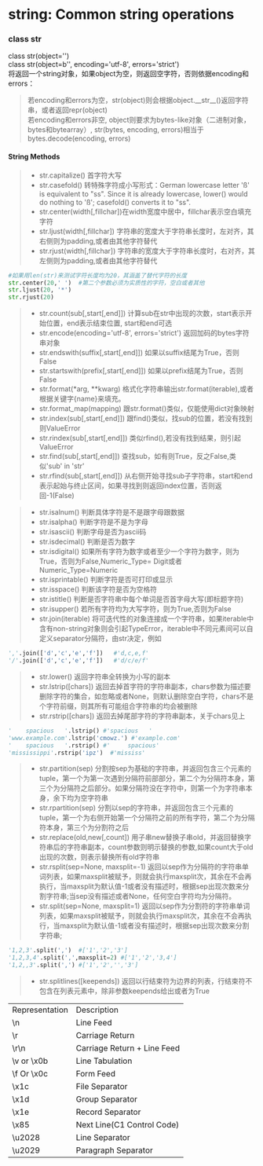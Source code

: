 # string: Common string operations

### class str

class str\(object=''\)  
class str\(object=b'', encoding='utf-8', errors='strict'\)  
将返回一个string对象，如果object为空，则返回空字符，否则依据encoding和errors：

> 若encoding和errors为空，str\(object\)则会根据object.\_\_str\_\_\(\)返回字符串，或者返回repr\(object\)   
> 若encoding和errors非空, object则要求为bytes-like对象（二进制对象，bytes和bytearray）, str\(bytes, encoding, errors\)相当于bytes.decode\(encoding, errors\)

#### String Methods

> * str.capitalize\(\)  首字符大写
> * str.casefold\(\)    转特殊字符成小写形式：German lowercase letter 'ß' is equivalent to "ss". Since it is already lowercase, lower() would do nothing to 'ß'; casefold() converts it to "ss".
> * str.center(width[,fillchar])在width宽度中居中，fillchar表示空白填充字符
> * str.ljust(width[,fillchar]) 字符串的宽度大于字符串长度时，左对齐，其右侧则为padding,或者由其他字符替代
> * str.rjust(width[,fillchar]) 字符串的宽度大于字符串长度时，右对齐，其左侧则为padding,或者由其他字符替代
```py
#如果用len(str)来测试字符长度均为20，其涵盖了替代字符的长度
str.center(20,' ')  #第二个参数必须为实质性的字符，空白或者其他
str.ljust(20, '*')
str.rjust(20)
```
> * str.count(sub[,start[,end]]) 计算sub在str中出现的次数，start表示开始位置，end表示结束位置, start和end可选
> * str.encode(encoding='utf-8', errors='strict') 返回加码的bytes字符串对象
> * str.endswith(suffix[,start[,end]]) 如果以suffix结尾为True，否则False
> * str.startswith(prefix[,start[,end]]) 如果以prefix结尾为True，否则False
> * str.format(\*arg, \*\*kwarg) 格式化字符串输出str.format(iterable),或者根据关键字{name}来填充。
> * str.format_map\(mapping\) 跟str.format()类似，仅能使用dict对象映射
> * str.index(sub[,start[,end]]) 跟find()类似，找sub的位置，若没有找到则ValueError
> * str.rindex(sub[,start[,end]]) 类似rfind(),若没有找到结果，则引起ValueError
> * str.find(sub[,start[,end]]) 查找sub，如有则True，反之False,类似'sub' in 'str'
> * str.rfind(sub[,start[,end]]) 从右侧开始寻找sub子字符串，start和end表示起始与终止区间，如果寻找到则返回index位置，否则返回-1(False)

> * str.isalnum()  判断具体字符是不是跟字母跟数据
> * str.isalpha()  判断字符是不是为字母
> * str.isascii()  判断字母是否为ascii码
> * str.isdecimal() 判断是否为数字
> * str.isdigital() 如果所有字符为数字或者至少一个字符为数字，则为True，否则为False,Numeric\_Type= Digit或者Numeric\_Type=Numeric
> * str.isprintable() 判断字符是否可打印或显示
> * str.isspace() 判断该字符是否为空格符
> * str.istitle() 判断是否字符串中每个单词是否首字母大写(即标题字符)
> * str.isupper() 若所有字符均为大写字符，则为True,否则为False
> * str.join(iterable) 将可迭代性的对象连接成一个字符串，如果iterable中含有non\-string对象则会引起TypeError，iterable中不同元素间可以自定义separator分隔符，由str决定，例如
```py
','.join(['d','c','e','f'])   #'d,c,e,f'
'/'.join(['d','c','e','f'])   #'d/c/e/f'
```
> * str.lower() 返回字符串全转换为小写的副本
> * str.lstrip([chars]) 返回去掉首字符的字符串副本，chars参数为描述要删除字符的集合，如忽略或者None，则默认删除空白字符，chars不是个字符前缀，则其所有可能组合字符串的均会被删除
> * str.rstrip([chars]) 返回去掉尾部字符的字符串副本，关于chars见上
```py
'    spacious   '.lstrip() #'spacious   '
'www.example.com'.lstrip('cmowz.') #'example.com'
'    spacious   '.rstrip() #'     spacious'
'mississippi'.rstrip('ipz')  #'mississ'
``` 
> * str.partition(sep) 分割按sep为基础的字符串，并返回包含三个元素的tuple，第一个为第一次遇到分隔符前部部分，第二个为分隔符本身，第三个为分隔符之后部分。如果分隔符没在字符中，则第一个为字符串本身，余下均为空字符串
> * str.rpartition(sep) 分割以sep的字符串，并返回包含三个元素的tuple，第一个为右侧开始第一个分隔符之前的所有字符，第二个为分隔符本身，第三个为分割符之后
> * str.replace(old,new[,count]) 用子串new替换子串old，并返回替换字符串后的字符串副本，count参数则明示替换的参数,如果count大于old出现的次数，则表示替换所有old字符串
> * str.rsplit(sep=None, maxsplit=-1) 返回以sep作为分隔符的字符串单词列表，如果maxsplit被赋予，则就会执行maxsplit次，其余在不会再执行，当maxsplit为默认值-1或者没有描述时，根据sep出现次数来分割字符串;当sep没有描述或者None，任何空白字符均为分隔符。
> * str.split(sep=None, maxsplit=1) 返回以sep作为分割符的字符串单词列表，如果maxsplit被赋予，则就会执行maxsplit次，其余在不会再执行，当maxsplit为默认值-1或者没有描述时，根据sep出现次数来分割字符串;
```py
'1,2,3'.split(',')  #['1','2','3']
'1,2,3,4'.split(',',maxsplit=2) #['1','2','3,4']
'1,2,,3'.split(',') #['1','2','','3']
```
> * str.splitlines([keepends]) 返回以行结束符为边界的列表，行结束符不包含在列表元素中，除非参数keepends给出或者为True
<table width=480>
<tr column=2>
    <td>Representation</td>
    <td>Description</td>
</tr>
<tr>
    <td>\n</td>
    <td>Line Feed</td>
</tr>
<tr>
    <td>\r</td>
    <td>Carriage Return</td>
</tr>
<tr>
    <td>\r\n</td>
    <td>Carriage Return + Line Feed</td>
</tr>
<tr>
    <td>\v or \x0b</td>
    <td>Line Tabulation</td>
</tr>
<tr>
    <td>\f Or \x0c</td>
    <td>Form Feed</td>
</tr>
<tr>
    <td>\x1c</td>
    <td>File Separator</td>
</tr>
<tr>
    <td>\x1d</td>
    <td>Group Separator</td>
</tr>
<tr>
    <td>\x1e</td>
    <td>Record Separator</td>
</tr>
<tr>
    <td>\x85</td>
    <td>Next Line(C1 Control Code)</td>
</tr>
<tr>
    <td>\u2028</td>
    <td>Line Separator</td>
</tr>
<tr>
    <td>\u2029</td>
    <td>Paragraph Separator</td>
</tr>
</table>


